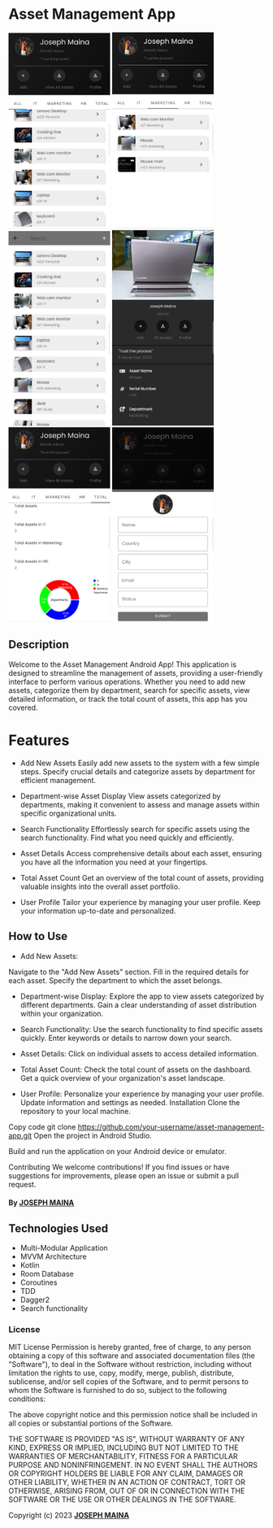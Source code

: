# Asset Management App

<p align="horizontal">
<img src="images/home.jpeg" width="200" >
<img src="images/depatment.jpeg" width="200" >
<img src="images/all.jpeg" width="200" >
<img src="images/details.jpeg" width="200" >
<img src="images/count.jpeg" width="200" >
<img src="images/profile.jpeg" width="200" >
</p>

## Description
Welcome to the Asset Management Android App! This application is designed to streamline the management of assets, providing a user-friendly interface to perform various operations. Whether you need to add new assets, categorize them by department, search for specific assets, view detailed information, or track the total count of assets, this app has you covered.

# Features
* Add New Assets
Easily add new assets to the system with a few simple steps. Specify crucial details and categorize assets by department for efficient management.

* Department-wise Asset Display
View assets categorized by departments, making it convenient to assess and manage assets within specific organizational units.

* Search Functionality
Effortlessly search for specific assets using the search functionality. Find what you need quickly and efficiently.

* Asset Details
Access comprehensive details about each asset, ensuring you have all the information you need at your fingertips.

* Total Asset Count
Get an overview of the total count of assets, providing valuable insights into the overall asset portfolio.

* User Profile
Tailor your experience by managing your user profile. Keep your information up-to-date and personalized.

## How to Use
* Add New Assets:

Navigate to the "Add New Assets" section.
Fill in the required details for each asset.
Specify the department to which the asset belongs.

* Department-wise Display:
Explore the app to view assets categorized by different departments.
Gain a clear understanding of asset distribution within your organization.

* Search Functionality:
Use the search functionality to find specific assets quickly.
Enter keywords or details to narrow down your search.

* Asset Details:
Click on individual assets to access detailed information.

* Total Asset Count:
Check the total count of assets on the dashboard.
Get a quick overview of your organization's asset landscape.

* User Profile:
Personalize your experience by managing your user profile.
Update information and settings as needed.
Installation
Clone the repository to your local machine.


Copy code
git clone https://github.com/your-username/asset-management-app.git
Open the project in Android Studio.

Build and run the application on your Android device or emulator.

Contributing
We welcome contributions! If you find issues or have suggestions for improvements, please open an issue or submit a pull request.

#### By **[JOSEPH MAINA](https://github.com/JMDev2)**

## Technologies Used
* Multi-Modular Application
* MVVM Architecture
* Kotlin
* Room Database
* Coroutines
* TDD
* Dagger2
* Search functionality

### License

MIT License
Permission is hereby granted, free of charge, to any person obtaining a copy
of this software and associated documentation files (the "Software"), to deal
in the Software without restriction, including without limitation the rights
to use, copy, modify, merge, publish, distribute, sublicense, and/or sell
copies of the Software, and to permit persons to whom the Software is
furnished to do so, subject to the following conditions:

The above copyright notice and this permission notice shall be included in all
copies or substantial portions of the Software.

THE SOFTWARE IS PROVIDED "AS IS", WITHOUT WARRANTY OF ANY KIND, EXPRESS OR
IMPLIED, INCLUDING BUT NOT LIMITED TO THE WARRANTIES OF MERCHANTABILITY,
FITNESS FOR A PARTICULAR PURPOSE AND NONINFRINGEMENT. IN NO EVENT SHALL THE
AUTHORS OR COPYRIGHT HOLDERS BE LIABLE FOR ANY CLAIM, DAMAGES OR OTHER
LIABILITY, WHETHER IN AN ACTION OF CONTRACT, TORT OR OTHERWISE, ARISING FROM,
OUT OF OR IN CONNECTION WITH THE SOFTWARE OR THE USE OR OTHER DEALINGS IN THE
SOFTWARE.<br>

Copyright (c) 2023 **[JOSEPH MAINA](https://github.com/JMDev2)**
